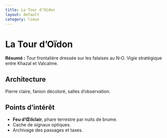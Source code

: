 ```yaml
---
title: La Tour d’Oïdon
layout: default
category: lieux
---
```

# La Tour d’Oïdon

**Résumé :** Tour frontalière dressée sur les falaises au N‑O. Vigie stratégique entre Khazal et Valcalme.

## Architecture
Pierre claire, fanion décoloré, salles d’observation.

## Points d’intérêt
- **Feu d’Œilclair**, phare terrestre par nuits de brume.
- Cache de signaux optiques.
- Archivage des passages et taxes.

